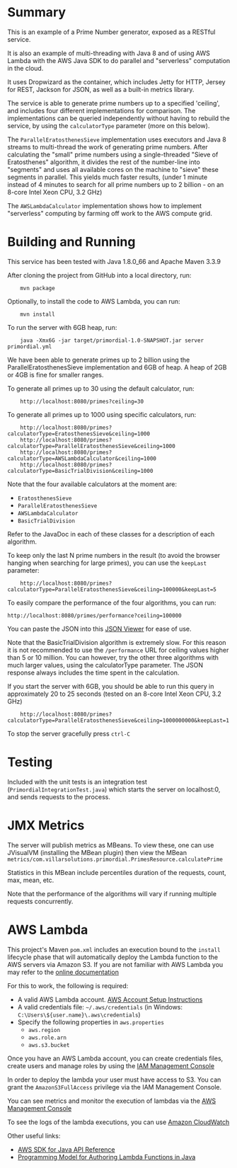 # Summary

This is an example of a Prime Number generator, exposed as a RESTful service.

It is also an example of multi-threading with Java 8 and of using AWS Lambda with the AWS Java SDK to do parallel and "serverless" computation in the cloud.

It uses Dropwizard as the container, which includes Jetty for HTTP, Jersey for REST, Jackson for JSON, as well as a built-in metrics library.

The service is able to generate prime numbers up to a specified 'ceiling', and includes four different implementations for comparison.  The implementations can be queried independently without having to rebuild the service, by using the `calculatorType` parameter (more on this below).

The `ParallelEratosthenesSieve` implementation uses executors and Java 8 streams to multi-thread the work of generating prime numbers.  After calculating the "small" prime numbers using a single-threaded "Sieve of Eratosthenes" algorithm, it divides the rest of the number-line into "segments" and uses all available cores on the machine to "sieve" these segments in parallel. This yields much faster results, (under 1 minute instead of 4 minutes to search for all prime numbers up to 2 billion - on an 8-core Intel Xeon CPU, 3.2 GHz)

The `AWSLambdaCalculator` implementation shows how to implement "serverless" computing by farming off work to the AWS compute grid.

# Building and Running

This service has been tested with Java 1.8.0_66 and Apache Maven 3.3.9

After cloning the project from GitHub into a local directory, run:

        mvn package

Optionally, to install the code to AWS Lambda, you can run:

        mvn install

To run the server with 6GB heap, run:

        java -Xmx6G -jar target/primordial-1.0-SNAPSHOT.jar server primordial.yml

We have been able to generate primes up to 2 billion using the ParallelEratosthenesSieve implementation and 6GB of heap.  A heap of 2GB or 4GB is fine for smaller ranges.

To generate all primes up to 30 using the default calculator, run:

        http://localhost:8080/primes?ceiling=30

To generate all primes up to 1000 using specific calculators, run:

        http://localhost:8080/primes?calculatorType=EratosthenesSieve&ceiling=1000
        http://localhost:8080/primes?calculatorType=ParallelEratosthenesSieve&ceiling=1000
        http://localhost:8080/primes?calculatorType=AWSLambdaCalculator&ceiling=1000
        http://localhost:8080/primes?calculatorType=BasicTrialDivision&ceiling=1000

Note that the four available calculators at the moment are:

  * `EratosthenesSieve`
  * `ParallelEratosthenesSieve`
  * `AWSLambdaCalculator` 
  * `BasicTrialDivision`

Refer to the JavaDoc in each of these classes for a description of each algorithm.

To keep only the last N prime numbers in the result (to avoid the browser hanging when searching for large primes), you can use the `keepLast` parameter:

        http://localhost:8080/primes?calculatorType=ParallelEratosthenesSieve&ceiling=100000&keepLast=5

To easily compare the performance of the four algorithms, you can run:

    http://localhost:8080/primes/performance?ceiling=100000

You can paste the JSON into this [JSON Viewer](http://jsonviewer.stack.hu/) for ease of use.

Note that the BasicTrialDivision algorithm is extremely slow.  For this reason it is not recommended to use the `/performance` URL for ceiling values higher than 5 or 10 million.  You can however, try the other three algorithms with much larger values, using the calculatorType parameter.  The JSON response always includes the time spent in the calculation.

If you start the server with 6GB, you should be able to run this query in approximately 20 to 25 seconds (tested on an 8-core Intel Xeon CPU, 3.2 GHz)

        http://localhost:8080/primes?calculatorType=ParallelEratosthenesSieve&ceiling=1000000000&keepLast=1

To stop the server gracefully press `ctrl-C`

# Testing

Included with the unit tests is an integration test (`PrimordialIntegrationTest.java`) which starts the server on localhost:0, and sends requests to the process.

# JMX Metrics

The server will publish metrics as MBeans.  To view these, one can use JVisualVM (installing the MBean plugin) then view the MBean `metrics/com.villarsolutions.primordial.PrimesResource.calculatePrime`

Statistics in this MBean include percentiles duration of the requests, count, max, mean, etc.

Note that the performance of the algorithms will vary if running multiple requests concurrently.

# AWS Lambda

This project's Maven `pom.xml` includes an execution bound to the `install` lifecycle phase that will automatically deploy the Lambda function to the AWS servers via Amazon S3.  If you are not familiar with AWS Lambda you may refer to the [online documentation](http://docs.aws.amazon.com/lambda/latest/dg/welcome.html) 

For this to work, the following is required:

  * A valid AWS Lambda account. [AWS Account Setup Instructions](http://docs.aws.amazon.com/lambda/latest/dg/setup.html)
  * A valid credentials file: `~/.aws/credentials` (in Windows: `C:\Users\${user.name}\.aws\credentials`)  
  * Specify the following properties in `aws.properties`
    * `aws.region`
    * `aws.role.arn`
    * `aws.s3.bucket`

Once you have an AWS Lambda account, you can create credentials files, create users and manage roles by using the [IAM Management Console](https://console.aws.amazon.com/iam/home)

In order to deploy the lambda your user must have access to S3.  You can grant the `AmazonS3FullAccess` privilege via the IAM Management Console.

You can see metrics and monitor the execution of lambdas via the [AWS Management Console](https://us-west-2.console.aws.amazon.com/console/home)

To see the logs of the lambda executions, you can use [Amazon CloudWatch](https://eu-west-1.console.aws.amazon.com/cloudwatch/home)

Other useful links:

  * [AWS SDK for Java API Reference](http://docs.aws.amazon.com/AWSJavaSDK/latest/javadoc/index.html)
  * [Programming Model for Authoring Lambda Functions in Java](http://docs.aws.amazon.com/lambda/latest/dg/java-programming-model.html)
    
    